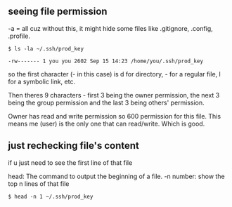## seeing file permission
-a = all cuz without this, it might hide some files like .gitignore, .config, .profile.
```
$ ls -la ~/.ssh/prod_key

-rw------- 1 you you 2602 Sep 15 14:23 /home/you/.ssh/prod_key
```

so the first character (- in this case) is d for directory, - for a regular file, l for a symbolic link, etc.

Then theres 9 characters - first 3 being the owner permission, the next 3 being the group permission and the last 3 being others' permission.

Owner has read and write permission so 600 permission for this file. This means me (user) is the only one that can read/write. Which is good.

## just rechecking file's content
if u just need to see the first line of that file

head: The command to output the beginning of a file.
-n number: show the top n lines of that file
```
$ head -n 1 ~/.ssh/prod_key
```
